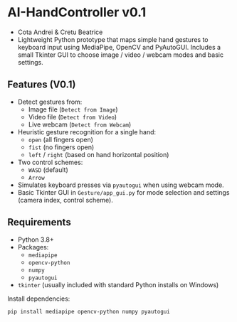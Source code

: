 # AI-HandController v0.1
- Cota Andrei & Cretu Beatrice
- Lightweight Python prototype that maps simple hand gestures to keyboard input using MediaPipe, OpenCV and PyAutoGUI. Includes a small Tkinter GUI to choose image / video / webcam modes and basic settings.

## Features (V0.1)
- Detect gestures from:
  - Image file (`Detect from Image`)
  - Video file (`Detect from Video`)
  - Live webcam (`Detect from Webcam`)
- Heuristic gesture recognition for a single hand:
  - `open` (all fingers open)
  - `fist` (no fingers open)
  - `left` / `right` (based on hand horizontal position)
- Two control schemes:
  - `WASD` (default)
  - `Arrow`
- Simulates keyboard presses via `pyautogui` when using webcam mode.
- Basic Tkinter GUI in `Gesture/app_gui.py` for mode selection and settings (camera index, control scheme).

## Requirements
- Python 3.8+
- Packages:
  - `mediapipe`
  - `opencv-python`
  - `numpy`
  - `pyautogui`
- `tkinter` (usually included with standard Python installs on Windows)

Install dependencies:
```bash
pip install mediapipe opencv-python numpy pyautogui
